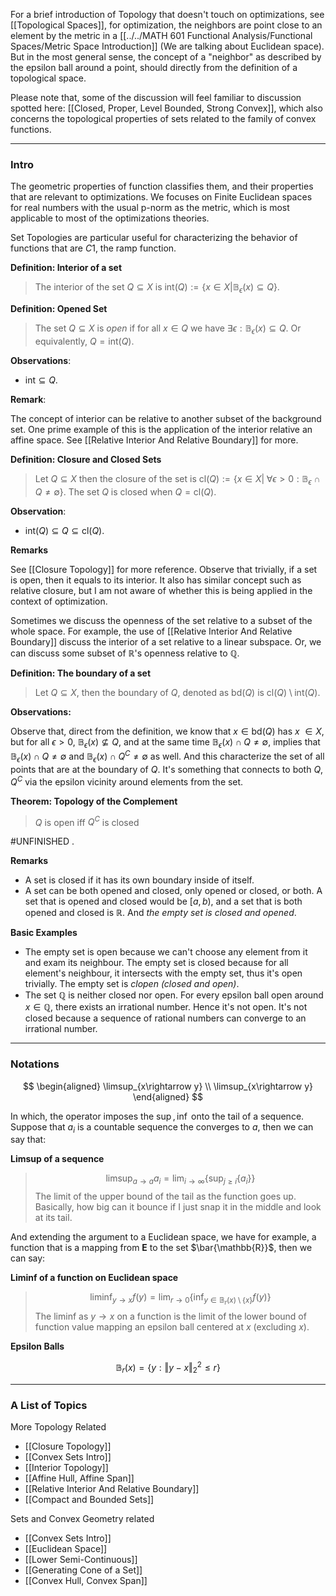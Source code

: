 For a brief introduction of Topology that doesn't touch on optimizations, see [[Topological Spaces]], for optimization, the neighbors are point close to an element by the metric in a [[../../MATH 601 Functional Analysis/Functional Spaces/Metric Space Introduction]] (We are talking about Euclidean space). But in the most general sense, the concept of a "neighbor" as described by the epsilon ball around a point, should directly from the definition of a topological space. 

Please note that, some of the discussion will feel familiar to discussion spotted here: [[Closed, Proper, Level Bounded, Strong Convex]], which also concerns the topological properties of sets related to the family of convex functions. 

---
### **Intro**

The geometric properties of function classifies them, and their properties that are relevant to optimizations. We focuses on Finite Euclidean spaces for real numbers with the usual p-norm as the metric, which is most applicable to most of the optimizations theories. 

Set Topologies are particular useful for characterizing the behavior of functions that are $C1$, the ramp function. 

**Definition: Interior of a set**

> The interior of the set $Q\subseteq X$ is $\text{int}(Q):= \{x\in X|\mathbb B_\epsilon(x) \subseteq Q\}$. 

**Definition: Opened Set**

> The set $Q\subseteq X$ is *open* if for all $x\in Q$ we have $\exists \epsilon: \mathbb B_\epsilon(x)\subseteq Q$. Or equivalently, $Q = \text{int}(Q)$. 

**Observations**: 
- $\text{int}\subseteq Q$. 


**Remark**: 

The concept of interior can be relative to another subset of the background set. One prime example of this is the application of the interior relative an affine space. See [[Relative Interior And Relative Boundary]] for more. 

**Definition: Closure and Closed Sets**
> Let $Q\subseteq X$ then the closure of the set is $\text{cl}(Q):= \{x\in X| \; \forall \epsilon > 0:  \mathbb B_{\epsilon}\cap Q \neq \emptyset\}$. The set $Q$ is closed when $Q = \text{cl}(Q)$. 

**Observation**: 
- $\text{int}(Q)\subseteq Q \subseteq \text{cl}(Q)$.

**Remarks** 

See [[Closure Topology]] for more reference. Observe that trivially, if a set is open, then it equals to its interior. It also has similar concept such as relative closure, but I am not aware of whether this is being applied in the context of optimization. 

Sometimes we discuss the openness of the set relative to a subset of the whole space. For example, the use of  [[Relative Interior And Relative Boundary]] discuss the interior of a set relative to a linear subspace. Or, we can discuss some subset of $\mathbb R$'s openness relative to $\mathbb Q$. 

**Definition: The boundary of a set** 

> Let $Q\subseteq X$, then the boundary of $Q$, denoted as $\text{bd}(Q)$ is $\text{cl}(Q)\setminus \text{int}(Q)$. 

**Observations:**

Observe that, direct from the definition, we know that $x\in \text{bd}(Q)$ has $x\ \in X$, but for all $\epsilon > 0$, $\mathbb B_\epsilon(x) \not\subseteq Q$, and at the same time $\mathbb B_\epsilon(x) \cap Q \neq \emptyset$, implies that $\mathbb B_\epsilon(x)\cap Q \neq \emptyset$ and $\mathbb B_\epsilon(x) \cap Q^C \neq \emptyset$ as well. And this characterize the set of all points that are at the boundary of $Q$. It's something that connects to both $Q, Q^C$ via the epsilon vicinity around elements from the set. 


**Theorem: Topology of the Complement**

> $Q$ is open iff $Q^C$ is closed

#UNFINISHED . 

**Remarks**
* A set is closed if it has its own boundary inside of itself. 
* A set can be both opened and closed, only opened or closed, or both. A set that is opened and closed would be $[a, b)$, and a set that is both opened and closed is $\mathbb R$. And *the empty set is closed and opened*. 


**Basic Examples**
* The empty set is open because we can't choose any element from it and exam its neighbour. The empty set is closed because for all element's neighbour, it intersects with the empty set, thus it's open trivially. The empty set is *clopen (closed and open)*. 
* The set $\mathbb Q$ is neither closed nor open. For every epsilon ball open around $x\in \mathbb Q$, there exists an irrational number. Hence it's not open. It's not closed because a sequence of rational numbers can converge to an irrational number. 


---
### **Notations**

$$
\begin{aligned}
    \limsup_{x\rightarrow y}
    \\
    \limsup_{x\rightarrow y}
\end{aligned}
$$

In which, the operator imposes the $\sup, \inf$ onto the tail of a sequence. Suppose that $a_i$ is a countable sequence the converges to $a$, then we can say that: 

**Limsup of a sequence**

> $$
> \limsup_{a\rightarrow a} a_i = \lim_{i\rightarrow \infty}  \left\lbrace
>     \sup_{j\ge i} \left\lbrace
>         a_i
>     \right\rbrace
> \right\rbrace
> $$
> The limit of the upper bound of the tail as the function goes up. Basically, how big can it bounce if I just snap it in the middle and look at its tail. 

And extending the argument to a Euclidean space, we have for example, a function that is a mapping from $\mathbf{E}$ to the set $\bar{\mathbb{R}}$, then we can say: 

**Liminf of a function on Euclidean space**

> $$
> \liminf_{y\rightarrow x} f(y) = \lim_{r\rightarrow 0} \left\lbrace
>     \inf_{y\in \mathbb{B}_r(x)\setminus\{x\}} f(y)
> \right\rbrace
> $$
> The liminf as $y\rightarrow x$ on a function is the limit of the lower bound of function value mapping an epsilon ball centered at $x$ (excluding $x$). 

**Epsilon Balls**

$$
\mathbb{B}_r(x) = \{y: \Vert y - x\Vert_2^2 \le r\}
$$


---
### **A List of Topics**

More Topology Related
* [[Closure Topology]]
* [[Convex Sets Intro]]
* [[Interior Topology]]
* [[Affine Hull, Affine Span]]
* [[Relative Interior And Relative Boundary]]
* [[Compact and Bounded Sets]]

Sets and Convex Geometry related
* [[Convex Sets Intro]]
* [[Euclidean Space]]
* [[Lower Semi-Continuous]]
* [[Generating Cone of a Set]]
* [[Convex Hull, Convex Span]]